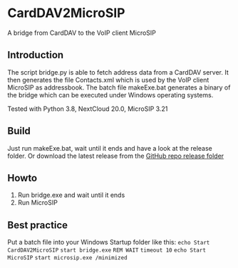 # CardDAV2MicroSIP
A bridge from CardDAV to the VoIP client MicroSIP

## Introduction
The script bridge.py is able to fetch address data from a CardDAV server. It then generates the file Contacts.xml which is used by the VoIP client MicroSIP as addressbook.
The batch file makeExe.bat generates a binary of the bridge which can be executed under Windows operating systems.

Tested with Python 3.8, NextCloud 20.0, MicroSIP 3.21

## Build
Just run makeExe.bat, wait until it ends and have a look at the release folder.
Or download the latest release from the [GitHub repo release folder](https://github.com/gitRigge/CardDAV2MicroSIP/raw/master/release/bridge.zip)

## Howto
1. Run bridge.exe and wait until it ends
2. Run MicroSIP

## Best practice
Put a batch file into your Windows Startup folder like this:
    `echo Start CardDAV2MicroSIP`
    `start bridge.exe`
    `REM WAIT`
    `timeout 10`
    `echo Start MicroSIP`
    `start microsip.exe /minimized`